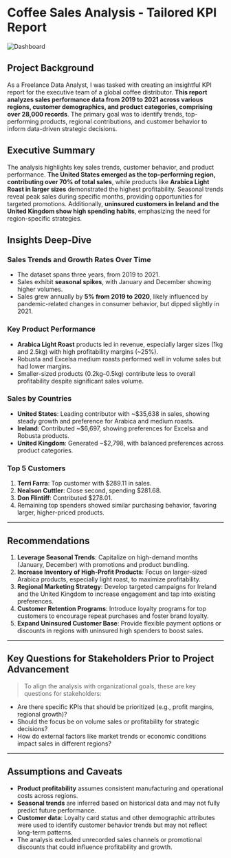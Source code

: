 # Coffee Sales Analysis - Tailored KPI Report
![Dashboard](https://github.com/user-attachments/assets/1accb779-ca8d-46bf-80dd-cb1476c5a5e6)

## Project Background

As a Freelance Data Analyst, I was tasked with creating an insightful KPI report for the executive team of a global coffee distributor. **This report analyzes sales performance data from 2019 to 2021 across various regions, customer demographics, and product categories, comprising over 28,000 records**. The primary goal was to identify trends, top-performing products, regional contributions, and customer behavior to inform data-driven strategic decisions.

## Executive Summary

The analysis highlights key sales trends, customer behavior, and product performance. **The United States emerged as the top-performing region, contributing over 70% of total sales**, while products like **Arabica Light Roast in larger sizes** demonstrated the highest profitability. Seasonal trends reveal peak sales during specific months, providing opportunities for targeted promotions. Additionally, **uninsured customers in Ireland and the United Kingdom show high spending habits**, emphasizing the need for region-specific strategies.

## Insights Deep-Dive

### **Sales Trends and Growth Rates Over Time**
- The dataset spans three years, from 2019 to 2021.
- Sales exhibit **seasonal spikes**, with January and December showing higher volumes.  
- Sales grew annually by **5% from 2019 to 2020**, likely influenced by pandemic-related changes in consumer behavior, but dipped slightly in 2021.

### **Key Product Performance**
- **Arabica Light Roast** products led in revenue, especially larger sizes (1kg and 2.5kg) with high profitability margins (~25%).
- Robusta and Excelsa medium roasts performed well in volume sales but had lower margins.
- Smaller-sized products (0.2kg–0.5kg) contribute less to overall profitability despite significant sales volume.

### **Sales by Countries**
- **United States**: Leading contributor with ~$35,638 in sales, showing steady growth and preference for Arabica and medium roasts.
- **Ireland**: Contributed ~$6,697, showing preferences for Excelsa and Robusta products.
- **United Kingdom**: Generated ~$2,798, with balanced preferences across product categories.

### **Top 5 Customers**
1. **Terri Farra**: Top customer with $289.11 in sales.
2. **Nealson Cuttler**: Close second, spending $281.68.
3. **Don Flintiff**: Contributed $278.01.
4. Remaining top spenders showed similar purchasing behavior, favoring larger, higher-priced products.

---

## Recommendations

1. **Leverage Seasonal Trends**: Capitalize on high-demand months (January, December) with promotions and product bundling.
2. **Increase Inventory of High-Profit Products**: Focus on larger-sized Arabica products, especially light roast, to maximize profitability.
3. **Regional Marketing Strategy**: Develop targeted campaigns for Ireland and the United Kingdom to increase engagement and tap into existing preferences.
4. **Customer Retention Programs**: Introduce loyalty programs for top customers to encourage repeat purchases and foster brand loyalty.
5. **Expand Uninsured Customer Base**: Provide flexible payment options or discounts in regions with uninsured high spenders to boost sales.

---

## Key Questions for Stakeholders Prior to Project Advancement

> To align the analysis with organizational goals, these are key questions for stakeholders:

- Are there specific KPIs that should be prioritized (e.g., profit margins, regional growth)?
- Should the focus be on volume sales or profitability for strategic decisions?
- How do external factors like market trends or economic conditions impact sales in different regions?

---

## Assumptions and Caveats

- **Product profitability** assumes consistent manufacturing and operational costs across regions.
- **Seasonal trends** are inferred based on historical data and may not fully predict future performance.
- **Customer data**: Loyalty card status and other demographic attributes were used to identify customer behavior trends but may not reflect long-term patterns.
- The analysis excluded unrecorded sales channels or promotional discounts that could influence profitability and growth.
